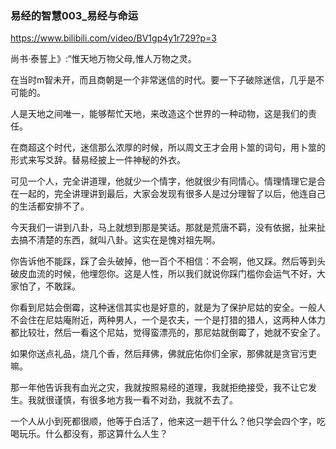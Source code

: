 ### 易经的智慧003_易经与命运
https://www.bilibili.com/video/BV1gp4y1r729?p=3

尚书·泰誓上》:“惟天地万物父母,惟人万物之灵。

在当时m智未开，而且商朝是一个非常迷信的时代。要一下子破除迷信，几乎是不可能的。

人是天地之间唯一，能够帮忙天地，来改造这个世界的一种动物，这是我们的责任。

在商超这个时代，迷信那么浓厚的时候，所以周文王才会用卜筮的词句，用卜筮的形式来写爻辞。替易经披上一件神秘的外衣。

可见一个人，完全讲道理，他就少一个情字，他就很少有同情心。情理情理它是合在一起的，完全讲理讲到最后，大家会发现有很多人是过分理智了以后，他连自己的生活都安排不了。

今天我们一讲到八卦，马上就想到那是笑话。那就是荒唐不羁，没有依据，扯来扯去搞不清楚的东西，就叫八卦。这实在是愧对祖先啊。

你告诉他不能踩，踩了会头破掉，他一百个不相信：不会啊，他又踩。然后等到头破皮血流的时候，他埋怨你。这是人性，所以我们就说你踩门槛你会运气不好，大家怕了，不敢踩。

你看到尼姑会倒霉，这种迷信其实也是好意的，就是为了保护尼姑的安全。一般人不会住在尼姑庵附近，两种男人，一个是农夫，一个是打猎的猎人，这两种人体力都比较壮，然后一看这个尼姑，觉得蛮漂亮的，那尼姑就倒霉了，她就不安全了。

如果你送点礼品，烧几个香，然后拜佛，佛就庇佑你们全家，那佛就是贪官污吏嘛。

那一年他告诉我有血光之灾，我就按照易经的道理，我就拒绝接受，我不让它发生。我就很谨慎，有很多地方我一看不对劲，我就不去了。

一个人从小到死都很顺，他等于白活了，他来这一趟干什么？他只学会四个字，吃喝玩乐。什么都没有，那这算什么人生？
